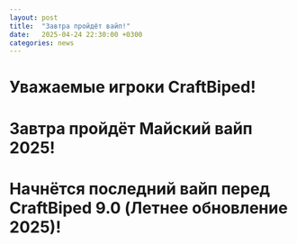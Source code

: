 ```yaml
---
layout: post
title:  "Завтра пройдёт вайп!"
date:   2025-04-24 22:30:00 +0300
categories: news
---  
```

# Уважаемые игроки CraftBiped!
# Завтра пройдёт Майский вайп 2025!
# Начнётся последний вайп перед CraftBiped 9.0 (Летнее обновление 2025)!
